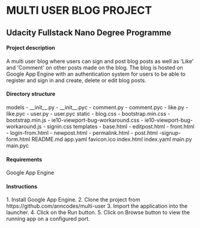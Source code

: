 # MULTI USER BLOG PROJECT
<h2>Udacity Fullstack Nano Degree Programme</h2>

<h4>Project description</h4>
A multi user blog where users can sign and post blog posts as well as 'Like' and 'Comment' on other posts made on the blog.
The blog is hosted on Google App Engine with an authentication system for users to be able to register and sign in and create, delete or edit blog posts.

<h4>Directory structure</h4>
models
  - __init__.py
  - __init__.pyc
  - comment.py
  - comment.pyc
  - like.py
  - like.pyc
  - user.py
  - user.pyc
 static
  - blog.css
  - bootstrap.min.css
  - bootstrap.min.js
  - ie10-viewport-bug-workaround.css
  - ie10-viewport-bug-workaround.js
  - signin.css
templates
  - base.html
  - editpost.html
  - front.html
  - login-from.html
  - newpost.html
  - permalink.html
  - post.html
  -signup-form.html
 README.md
 app.yaml
 favicon.ico
 index.html
 index.yaml
 main.py
 main.pyc
 
<h4>Requirements</h4>
Google App Engine

<h4>Instructions</h4>
1. Install Google App Engine.
2. Clone the project from https://github.com/anncodes/multi-user
3. Import the application into the launcher.
4. Click on the Run button.
5. Click on Browse button to view the running app on a configured port.

